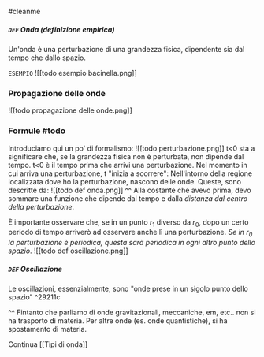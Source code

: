 #cleanme
##### `DEF` Onda (definizione empirica)
Un'onda è una perturbazione di una grandezza fisica, dipendente sia dal tempo che dallo spazio.

`ESEMPIO`
![[todo esempio bacinella.png]]

### Propagazione delle onde
![[todo propagazione delle onde.png]]

### Formule #todo
Introduciamo qui un po' di formalismo:
![[todo perturbazione.png]]
t<0 sta a significare che, se la grandezza fisica non è perturbata, non dipende dal tempo. t<0 è il tempo prima che arrivi una perturbazione.
Nel momento in cui arriva una perturbazione, t "inizia a scorrere":
Nell'intorno della regione localizzata dove ho la perturbazione, nascono delle onde. Queste, sono descritte da:
![[todo def onda.png]]
^^ Alla costante che avevo prima, devo sommare una funzione che dipende dal tempo e dalla _distanza dal centro della perturbazione_.

È importante osservare che, se in un punto $r_1$ diverso da $r_0$, dopo un certo periodo di tempo arriverò ad osservare anche lì una perturbazione. _Se in $r_0$ la perturbazione è periodica, questa sarà periodica in ogni altro punto dello spazio_.
![[todo def oscillazione.png]]

##### `DEF` Oscillazione
Le oscillazioni, essenzialmente, sono "onde prese in un sigolo punto dello spazio" ^29211c

^^ Fintanto che parliamo di onde gravitazionali, meccaniche, em, etc.. non si ha trasporto di materia. Per altre onde (es. onde quantistiche), si ha spostamento di materia.

Continua [[Tipi di onda]]